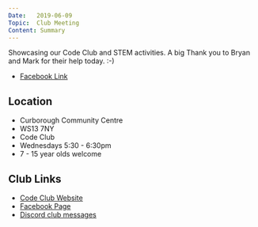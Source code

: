 ```yaml
---
Date:   2019-06-09
Topic:  Club Meeting
Content: Summary
---
```

Showcasing our Code Club and STEM activities. A big Thank you to Bryan and Mark for their help today. :-)

* [Facebook Link](https://www.facebook.com/LichfieldCoders/photos/a.2086228658170890/2086229684837454/?type=3)

## Location

* Curborough Community Centre
* WS13 7NY
* Code Club
* Wednesdays 5:30 - 6:30pm
* 7 - 15 year olds welcome

## Club Links

* [Code Club Website](https://lichfield-code-club.github.io/)
* [Facebook Page](https://www.facebook.com/LichfieldCoders)
* [Discord club messages](https://discord.gg/szz6xGK)
